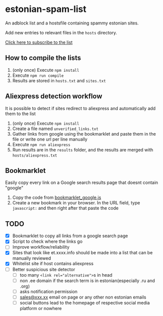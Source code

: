 # estonian-spam-list
An adblock list and a hostsfile containing spammy estonian sites.

Add new entries to relevant files in the ```hosts``` directory.

[Click here to subscribe to the list](https://subscribe.adblockplus.org/?location=https://raw.githubusercontent.com/doomnoodles/estonian-spam-list/main/sites.txt&title=Estonian%20spam-sites%20list)

## How to compile the lists

1. (only once) Execute ```npm install```
2. Execute ```npm run compile```
3. Results are stored in ```hosts.txt``` and ```sites.txt```

## Aliexpress detection workflow
It is possible to detect if sites redirect to aliexpress and automatically add them to the list

1. (only once) Execute ```npm install```
2. Create a file named ```unverified_links.txt```
3. Gather links from google using the bookmarklet and paste them in the file or write one url per line manually
4. Execute ```npm run aliexpress```
5. Run results are in the ```results``` folder, and the results are merged with ```hosts/aliexpress.txt```

## Bookmarklet
Easily copy every link on a Google search results page that doesnt contain "google"

1. Copy the code from [bookmarklet_google.js](https://github.com/doomnoodles/estonian-spam-list/blob/main/bookmarklet_google.js)
2. Create a new bookmark in your browser. In the URL field, type  ```javascript:``` and then right after that paste the code

## TODO
- [x] Bookmarklet to copy all links from a google search page
- [x] Script to check where the links go
- [ ] Improve workflow/reliability
- [x] Sites that look like et.xxxx.info should be made into a list that can be manually reviewed
- [x] Whitelist site if host contains aliexpress
- [ ] Better suspicious site detector
  - [ ] too many ```<link rel="alternative">```s in head
  - [ ] non .ee domain if the search term is in estonian(especially .ru and .org)
  - [ ] asks notification permission
  - [ ] sales@xxx.xx email on page or any other non estonian emails
  - [ ] social buttons lead to the homepage of respective social media platform or nowhere